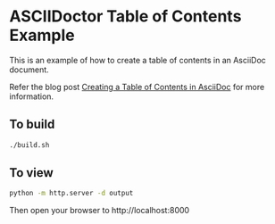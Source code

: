 ASCIIDoctor Table of Contents Example
======================================

This is an example of how to create a table of contents in an AsciiDoc document.

Refer the blog post [Creating a Table of Contents in AsciiDoc](https://arulraj.net/2024/09/asciidoctor-with-floating-table-of-contents-using-tocbot/) for more information.


## To build

```bash
./build.sh
```


## To view

```bash
python -m http.server -d output
```

Then open your browser to http://localhost:8000
